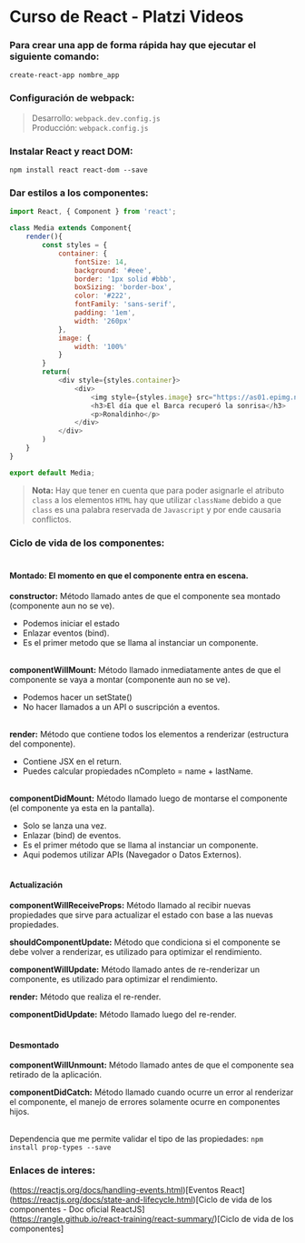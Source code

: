 # Curso de React - Platzi Videos

### Para crear una app de forma rápida hay que ejecutar el siguiente comando: <br>
`create-react-app nombre_app`

### Configuración de webpack: 

> Desarrollo: `webpack.dev.config.js` <br>
> Producción: `webpack.config.js` <br>

### Instalar React y react DOM: <br>
`npm install react react-dom --save`


### Dar estilos a los componentes: <br>

```javascript
import React, { Component } from 'react';

class Media extends Component{
    render(){
        const styles = {
            container: {
                fontSize: 14,
                background: '#eee',
                border: '1px solid #bbb',
                boxSizing: 'border-box',
                color: '#222',
                fontFamily: 'sans-serif',
                padding: '1em',
                width: '260px'  
            },
            image: {
                width: '100%'
            }
        }
        return(
            <div style={styles.container}>
                <div>
                    <img style={styles.image} src="https://as01.epimg.net/futbol/imagenes/2017/01/24/internacional/1485279498_238373_1485280097_sumario_normal.jpg" width={260} height={160} />
                    <h3>El día que el Barca recuperó la sonrisa</h3>
                    <p>Ronaldinho</p>
                </div>
            </div>
        )
    }
}

export default Media;
```
> **Nota:** Hay que tener en cuenta que para poder asignarle el atributo `class` a los elementos `HTML` hay que utilizar `className` debido a que `class` es una palabra reservada de `Javascript` y por ende causaria conflictos.


### Ciclo de vida de los componentes: <br><br>

#### Montado: El momento en que el componente entra en escena.

**constructor:** Método llamado antes de que el componente sea montado (componente aun no se ve). <br>

- Podemos iniciar el estado
- Enlazar eventos (bind).
- Es el primer metodo que se llama al instanciar un componente. <br><br>


**componentWillMount:** Método llamado inmediatamente antes de que el componente se vaya a montar (componente aun no se ve). <br>

- Podemos hacer un setState()
- No hacer llamados a un API o suscripción a eventos. <br><br>


**render:** Método que contiene todos los elementos a renderizar (estructura del componente). <br>

- Contiene JSX en el return.
- Puedes calcular propiedades nCompleto = name + lastName. <br><br>

**componentDidMount:** Método llamado luego de montarse el componente (el componente ya esta en la pantalla). <br>

- Solo se lanza una vez.
- Enlazar (bind) de eventos.
- Es el primer método que se llama al instanciar un componente.
- Aqui podemos utilizar APIs (Navegador o Datos Externos). <br><br>


#### Actualización

**componentWillReceiveProps:** Método llamado al recibir nuevas propiedades que sirve para actualizar el estado con base a las nuevas propiedades. <br>

**shouldComponentUpdate:** Método que condiciona si el componente se debe volver a renderizar, es utilizado para optimizar el rendimiento. <br>

**componentWillUpdate:** Método llamado antes de re-renderizar un componente, es utilizado para optimizar el rendimiento. <br>

**render:** Método que realiza el re-render. <br>

**componentDidUpdate:** Método llamado luego del re-render. <br> <br>


#### Desmontado

**componentWillUnmount:** Método llamado antes de que el componente sea retirado de la aplicación. <br>

**componentDidCatch:** Método llamado cuando ocurre un error al renderizar el componente, el manejo de errores solamente ocurre en componentes hijos. <br><br>





Dependencia que me permite validar el tipo de las propiedades: `npm install prop-types --save` <br>


### Enlaces de interes:

(https://reactjs.org/docs/handling-events.html)[Eventos React] <br>
(https://reactjs.org/docs/state-and-lifecycle.html)[Ciclo de vida de los componentes - Doc oficial ReactJS] <br>
(https://rangle.github.io/react-training/react-summary/)[Ciclo de vida de los componentes] <br>